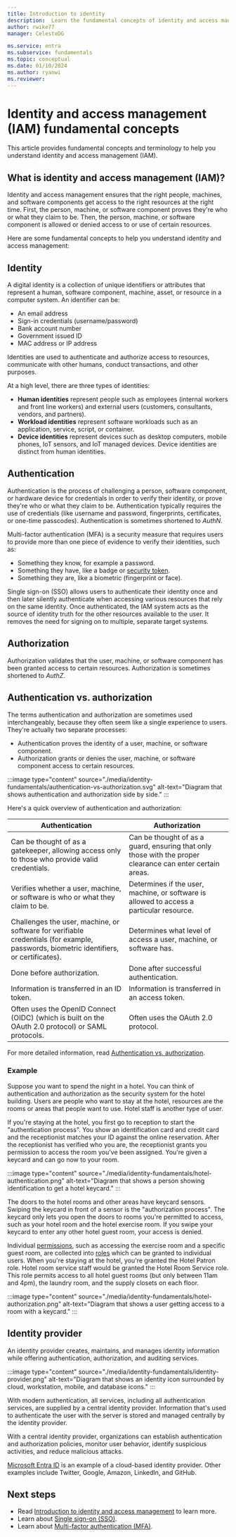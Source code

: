 ```yaml
---
title: Introduction to identity
description:  Learn the fundamental concepts of identity and access management (IAM).  Learn about identities, resources, authentication, authorization, permissions, identity providers, and more.
author: rwike77
manager: CelesteDG

ms.service: entra
ms.subservice: fundamentals
ms.topic: conceptual
ms.date: 01/10/2024
ms.author: ryanwi
ms.reviewer: 
---
```


# Identity and access management (IAM) fundamental concepts

This article provides fundamental concepts and terminology to help you understand identity and access management (IAM).

## What is identity and access management (IAM)?

Identity and access management ensures that the right people, machines, and software components get access to the right resources at the right time. First, the person, machine, or software component proves they're who or what they claim to be.  Then, the person, machine, or software component is allowed or denied access to or use of certain resources.

Here are some fundamental concepts to help you understand identity and access management:

## Identity

A digital identity is a collection of unique identifiers or attributes that represent a human, software component, machine, asset, or resource in a computer system. An identifier can be:
- An email address
- Sign-in credentials (username/password)
- Bank account number
- Government issued ID
- MAC address or IP address

Identities are used to authenticate and authorize access to resources, communicate with other humans, conduct transactions, and other purposes.

At a high level, there are three types of identities:  

- **Human identities** represent people such as employees (internal workers and front line workers) and external users (customers, consultants, vendors, and partners).
- **Workload identities** represent software workloads such as an application, service, script, or container.
- **Device identities** represent devices such as desktop computers, mobile phones, IoT sensors, and IoT managed devices. Device identities are distinct from human identities.

## Authentication

Authentication is the process of challenging a person, software component, or hardware device for credentials in order to verify their identity, or prove they're who or what they claim to be. Authentication typically requires the use of credentials (like username and password, fingerprints, certificates, or one-time passcodes). Authentication is sometimes shortened to *AuthN*.

Multi-factor authentication (MFA) is a security measure that requires users to provide more than one piece of evidence to verify their identities, such as:
- Something they know, for example a password.
- Something they have, like a badge or [security token](~/identity-platform/security-tokens.md).
- Something they are, like a biometric (fingerprint or face).

Single sign-on (SSO) allows users to authenticate their identity once and then later silently authenticate when accessing various resources that rely on the same identity. Once authenticated, the IAM system acts as the source of identity truth for the other resources available to the user. It removes the need for signing on to multiple, separate target systems.

## Authorization

Authorization validates that the user, machine, or software component has been granted access to certain resources.  Authorization is sometimes shortened to *AuthZ*.

## Authentication vs. authorization

The terms authentication and authorization are sometimes used interchangeably, because they often seem like a single experience to users. They're actually two separate processes: 
- Authentication proves the identity of a user, machine, or software component. 
- Authorization grants or denies the user, machine, or software component access to certain resources.  

:::image type="content" source="./media/identity-fundamentals/authentication-vs-authorization.svg" alt-text="Diagram that shows authentication and authorization side by side." :::

Here's a quick overview of authentication and authorization:

| Authentication | Authorization |
| ------- | -------- |
| Can be thought of as a gatekeeper, allowing access only to those  who provide valid credentials. | Can be thought of as a guard, ensuring that only those with the proper clearance can enter certain areas. |
| Verifies whether a user, machine, or software is who or what they claim to be.| Determines if the user, machine, or software is allowed to access a particular resource. |
| Challenges the user, machine, or software for verifiable credentials (for example, passwords, biometric identifiers, or certificates).| Determines what level of access a user, machine, or software has.|
| Done before authorization. | Done after successful authentication. |
| Information is transferred in an ID token. | Information is transferred in an access token. |
| Often uses the OpenID Connect (OIDC) (which is built on the OAuth 2.0 protocol) or SAML protocols. | Often uses the OAuth 2.0 protocol. |

For more detailed information, read [Authentication vs. authorization](~/identity-platform/authentication-vs-authorization.md).

### Example

Suppose you want to spend the night in a hotel.  You can think of authentication and authorization as the security system for the hotel building. Users are people who want to stay at the hotel, resources are the rooms or areas that people want to use.  Hotel staff is another type of user.

If you're staying at the hotel, you first go to reception to start the "authentication process". You show an identification card and credit card and the receptionist matches your ID against the online reservation. After the receptionist has verified who you are, the receptionist grants you permission to access the room you've been assigned.  You're given a keycard and can go now to your room.

:::image type="content" source="./media/identity-fundamentals/hotel-authentication.png" alt-text="Diagram that shows a person showing identification to get a hotel keycard." :::

The doors to the hotel rooms and other areas have keycard sensors.  Swiping the keycard in front of a sensor is the "authorization process". The keycard only lets you open the doors to rooms you're permitted to access, such as your hotel room and the hotel exercise room. If you swipe your keycard to enter any other hotel guest room, your access is denied.  

Individual [permissions](./users-default-permissions.md?context=/active-directory/roles/context/ugr-context), such as accessing the exercise room and a specific guest room, are collected into [roles](~/identity/role-based-access-control/concept-understand-roles.md) which can be granted to individual users.  When you're staying at the hotel, you're granted the Hotel Patron role.  Hotel room service staff would be granted the Hotel Room Service role.  This role permits access to all hotel guest rooms (but only between 11am and 4pm), the laundry room, and the supply closets on each floor.

:::image type="content" source="./media/identity-fundamentals/hotel-authorization.png" alt-text="Diagram that shows a user getting access to a room with a keycard." :::

## Identity provider

An identity provider creates, maintains, and manages identity information while offering authentication, authorization, and auditing services.

:::image type="content" source="./media/identity-fundamentals/identity-provider.png" alt-text="Diagram that shows an identity icon surrounded by cloud, workstation, mobile, and database icons." :::

With modern authentication, all services, including all authentication services, are supplied by a central identity provider. Information that's used to authenticate the user with the server is stored and managed centrally by the identity provider.

With a central identity provider, organizations can establish authentication and authorization policies, monitor user behavior, identify suspicious activities, and reduce malicious attacks.  

[Microsoft Entra ID](../index.yml) is an example of a cloud-based identity provider. Other examples include Twitter, Google, Amazon, LinkedIn, and GitHub.

## Next steps

- Read [Introduction to identity and access management](introduction-identity-access-management.md) to learn more.
- Learn about [Single sign-on (SSO)](~/identity/enterprise-apps/what-is-single-sign-on.md).
- Learn about [Multi-factor authentication (MFA)](~/identity/authentication/concept-mfa-howitworks.md).
